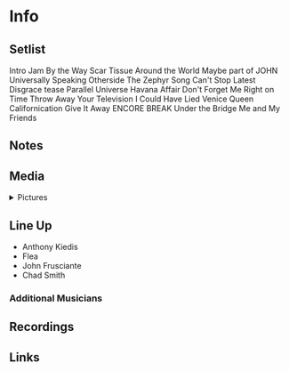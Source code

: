 # Info

## Setlist

Intro Jam
By the Way
Scar Tissue
Around the World
Maybe part of JOHN
Universally Speaking
Otherside
The Zephyr Song
Can't Stop
Latest Disgrace tease
Parallel Universe
Havana Affair
Don't Forget Me
Right on Time
Throw Away Your Television
I Could Have Lied
Venice Queen
Californication
Give It Away
ENCORE BREAK
Under the Bridge
Me and My Friends

## Notes

## Media 

<details>
  <summary>Pictures</summary>
  <!--<img alt="Setlist" title="Setlist" src="_.jpg" height="200" />
  <img alt="Ticket" title="Ticket" src="_.jpg" height="200" />
  <img alt="Flyer" title="Flyer" src="_.jpg" height="200" />
  <img alt="Clipping" title="Clipping" src="_.jpg" height="200" />-->
</details>

## Line Up

* Anthony Kiedis
* Flea
* John Frusciante
* Chad Smith

### Additional Musicians

## Recordings

## Links